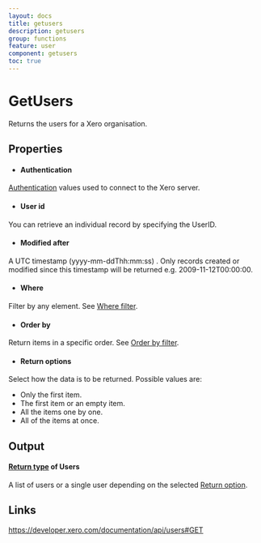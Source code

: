 ```yaml
---
layout: docs
title: getusers
description: getusers
group: functions
feature: user
component: getusers
toc: true
---
```

GetUsers
============

Returns the users for a Xero organisation.

Properties
----------

- #### Authentication
[Authentication](../../../Common/Authentication/Index.md) values used to connect to the Xero server.
- #### User id
You can retrieve an individual record by specifying the UserID.
- #### Modified after
A UTC timestamp (yyyy-mm-ddThh:mm:ss) . Only records created or modified since this timestamp will be returned e.g. 2009-11-12T00:00:00.
- #### Where
Filter by any element. See [Where filter](../../../Common/Filters/Where/Index.md).
- #### Order by
Return items in a specific order. See [Order by filter](../../../Common/Filters/OrderBy/Index.md).
- #### Return options
Select how the data is to be returned. Possible values are:
  * Only the first item.
  * The first item or an empty item. 
  * All the items one by one.
  * All of the items at once.


Output
-----
#### [Return type](#return-options) of Users
A list of users or a single user depending on the selected [Return option](#return-options).

Links
-----

https://developer.xero.com/documentation/api/users#GET
